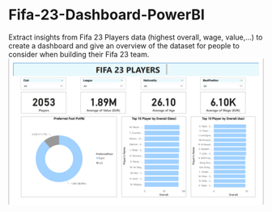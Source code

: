 # Fifa-23-Dashboard-PowerBI
Extract insights from Fifa 23 Players data (highest overall, wage, value,…) to create a dashboard and give an overview of the dataset for people to consider when building their Fifa 23 team.
![alt text](https://github.com/nguyenngocthien0206/Fifa-23-Dashboard-PowerBI/blob/main/fifa23_players.png?raw=true)
